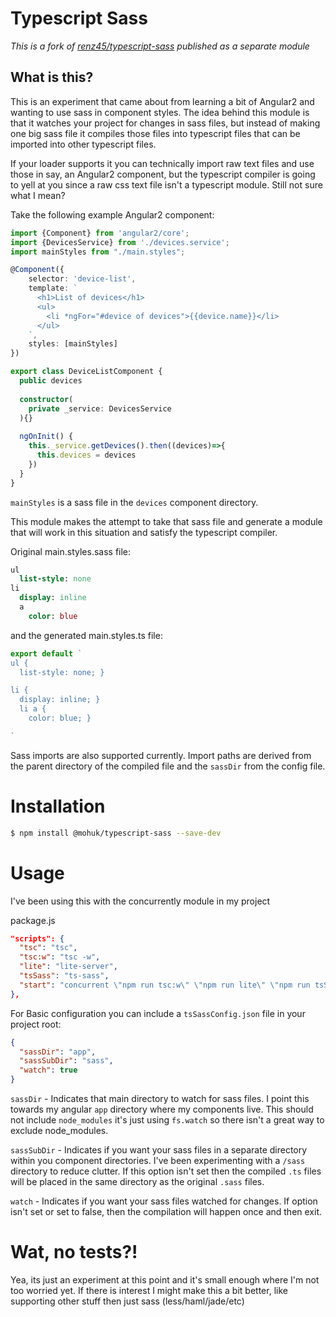 # Typescript Sass

*This is a fork of [renz45/typescript-sass](https://github.com/renz45/typescript-sass) published as a separate module*

## What is this?
This is an experiment that came about from learning a bit of Angular2 and wanting to
use sass in component styles. The idea behind this module is that it watches your
project for changes in sass files, but instead of making one big sass file it compiles
those files into typescript files that can be imported into other typescript files.

If your loader supports it you can technically import raw text files and use those
in say, an Angular2 component, but the typescript compiler is going to yell at you
since a raw css text file isn't a typescript module. Still not sure what I mean?

Take the following example Angular2 component:

```typescript
import {Component} from 'angular2/core';
import {DevicesService} from './devices.service';
import mainStyles from "./main.styles";

@Component({
    selector: 'device-list',
    template: `
      <h1>List of devices</h1>
      <ul>
        <li *ngFor="#device of devices">{{device.name}}</li>
      </ul>
    `,
    styles: [mainStyles]
})

export class DeviceListComponent { 
  public devices
  
  constructor(
    private _service: DevicesService
  ){}
  
  ngOnInit() {
    this._service.getDevices().then((devices)=>{
      this.devices = devices
    })
  }
}
```

`mainStyles` is a sass file in the `devices` component directory.

This module makes the attempt to take that sass file and generate a module that
will work in this situation and satisfy the typescript compiler.

Original main.styles.sass file:

```sass
ul
  list-style: none
li
  display: inline
  a 
    color: blue
```

and the generated main.styles.ts file:

```typescript
export default `
ul {
  list-style: none; }

li {
  display: inline; }
  li a {
    color: blue; }

`
```

Sass imports are also supported currently. Import paths are derived from the parent directory
of the compiled file and the `sassDir` from the config file.

# Installation

```bash
$ npm install @mohuk/typescript-sass --save-dev
```


# Usage
I've been using this with the concurrently module in my project

package.js

```json
"scripts": {
  "tsc": "tsc",
  "tsc:w": "tsc -w",
  "lite": "lite-server",
  "tsSass": "ts-sass",
  "start": "concurrent \"npm run tsc:w\" \"npm run lite\" \"npm run tsSass\""
},
```

For Basic configuration you can include a `tsSassConfig.json` file in your project root:

```json
{
  "sassDir": "app",
  "sassSubDir": "sass",
  "watch": true
}
```

`sassDir` - Indicates that main directory to watch for sass files. I point this towards
my angular `app` directory where my components live. This should not include `node_modules`
it's just using `fs.watch` so there isn't a great way to exclude node_modules.

`sassSubDir` - Indicates if you want your sass files in a separate directory within
you component directories. I've been experimenting with a `/sass` directory to reduce clutter.
If this option isn't set then the compiled `.ts` files will be placed in the same directory
as the original `.sass` files.

`watch` - Indicates if you want your sass files watched for changes. If option isn't set or set to false, then the compilation will happen once and then exit.

# Wat, no tests?!
Yea, its just an experiment at this point and it's small enough where I'm not 
too worried yet. If there is interest I might make this a bit better, like supporting
other stuff then just sass (less/haml/jade/etc)
